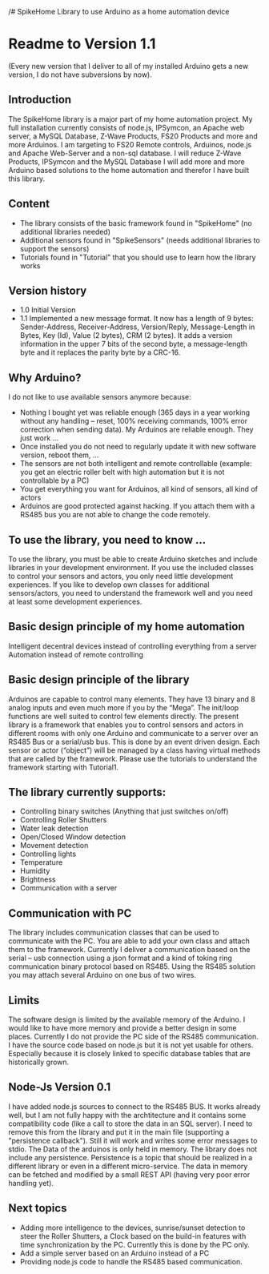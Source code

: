 /# SpikeHome
Library to use Arduino as a home automation device 

<h1>Readme to Version 1.1</h1>
(Every new version that I deliver to all of my installed Arduino gets a new version, I do not have subversions by now).

<h2>Introduction</h2>
The SpikeHome library is a major part of my home automation project. My full installation currently consists of node.js, IPSymcon, an Apache web server, a MySQL Database, Z-Wave Products, FS20 Products and more and more Arduinos. I am targeting to FS20 Remote controls, Arduinos, node.js and Apache Web-Server and a non-sql database. I will reduce Z-Wave Products, IPSymcon and the MySQL Database
I will add more and more Arduino based solutions to the home automation and therefor I have built this library. 

<h2>Content</h2>
<ul>
<li>The library consists of the basic framework found in "SpikeHome" (no additional libraries needed) </li>
<li>Additional sensors found in "SpikeSensors" (needs additional libraries to support the sensors) </li>
<li>Tutorials found in "Tutorial" that you should use to learn how the library works</li>
</ul>

<h2>Version history</h2>
<ul>
  <li>1.0 Initial Version</li>
  <li>1.1 Implemented a new message format. It now has a length of 9 bytes: Sender-Address, Receiver-Address, Version/Reply, Message-Length in Bytes, Key (Id), Value (2 bytes), CRM (2 bytes). It adds a version information in the upper 7 bits of the second byte, a message-length byte and it replaces the parity byte by a CRC-16. </li>
</ul>

<h2>Why Arduino?</h2>
I do not like to use available sensors anymore because: 
<ul>
<li>
Nothing I bought yet was reliable enough (365 days in a year working without any handling – reset, 100% receiving commands, 100% error correction when sending data). My Arduinos are reliable enough. They just work …
</li>
<li>Once installed you do not need to regularly update it with new software version, reboot them, … </li>
<li>The sensors are not both intelligent and remote controllable (example: you get an electric roller belt with high automation but it is not controllable by a PC)</li>
<li>You get everything you want for Arduinos, all kind of sensors, all kind of actors</li>

<li>Arduinos are good protected against hacking. If you attach them with a RS485 bus you are not able to change the code remotely.</li>
</ul>

<h2>To use the library, you need to know …</h2>
To use the library, you must be able to create Arduino sketches and include libraries in your development environment. If you use the included classes to control your sensors and actors, you only need little development experiences. If you like to develop own classes for additional sensors/actors, you need to understand the framework well and you need at least some development experiences. 

<h2>Basic design principle of my home automation</h2>
Intelligent decentral devices instead of controlling everything from a server
Automation instead of remote controlling 

<h2>Basic design principle of the library</h2>
Arduinos are capable to control many elements. They have 13 binary and 8 analog inputs and even much more if you by the “Mega”. The init/loop functions are well suited to control few elements directly. The present library is a framework that enables you to control sensors and actors in different rooms with only one Arduino and communicate to a server over an RS485 Bus or a serial/usb bus. 
This is done by an event driven design. Each sensor or actor (“object”) will be managed by a class having virtual methods that are called by the framework. 
Please use the tutorials to understand the framework starting with Tutorial1. 

<h2>The library currently supports:</h2>
<ul>
<li>Controlling binary switches (Anything that just switches on/off)</li>
<li>Controlling Roller Shutters</li>
<li>Water leak detection</li>
<li>Open/Closed Window detection</li>
<li>Movement detection</li>
<li>Controlling lights</li>
<li>Temperature</li>
<li>Humidity</li>
<li>Brightness</li>
<li>Communication with a server</li>
</ul>

<h2>Communication with PC</h2>
The library includes communication classes that can be used to communicate with the PC. You are able to add your own class and attach them to the framework. 
Currently I deliver a communication based on the serial – usb connection using a json format and a kind of toking ring communication binary protocol based on RS485. Using the RS485 solution you may attach several Arduino on one bus of two wires. 

<h2>Limits</h2>
The software design is limited by the available memory of the Arduino. I would like to have more memory and provide a better design in some places. 
Currently I do not provide the PC side of the RS485 communication. I have the source code based on node.js but it is not yet usable for others. Especially because it is closely linked to specific database tables that are historically grown.

<h2>Node-Js Version 0.1</h2>
I have added node.js sources to connect to the RS485 BUS. It works already well, but I am not fully happy with the archtitecture and it contains some compatibility code (like a call to store the data in an SQL server). I need to remove this from the library and put it in the main file (supporting a "persistence callback"). Still it will work and writes some error messages to stdio. 
The Data of the arduinos is only held in memory. The library does not include any persistence. Persistence is a topic that should be realized in a different library or even in a different micro-service. The data in memory can be fetched and modified by a small REST API (having very poor error handling yet).

<h2>Next topics</h2>
<ul>
<li>Adding more intelligence to the devices, sunrise/sunset detection to steer the Roller Shutters, a Clock based on the build-in features with time synchronization by the PC. Currently this is done by the PC only. </li>
<li>Add a simple server based on an Arduino instead of a PC</li>
<li>Providing node.js code to handle the RS485 based communication.</li>
</ul>
